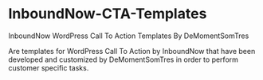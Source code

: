 InboundNow-CTA-Templates
========================

InboundNow WordPress Call To Action Templates By DeMomentSomTres

Are templates for WordPress Call To Action by InboundNow that have been developed and customized by DeMomentSomTres in order to perform customer specific tasks.
